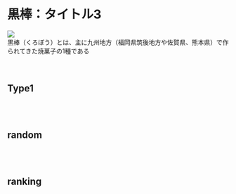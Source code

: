 <div id="page">
	<div id="main_image">
		<div id="main_image_inner">
			<h1>黒棒：タイトル3</h1>
		</div>
	</div>
	<img id="main-thum" src="https://sinozu.github.io/static20200403/03/sweets_kurobou.png">
		<div id="section01">
			黒棒（くろぼう）とは、主に九州地方（福岡県筑後地方や佐賀県、熊本県）で作られてきた焼菓子の1種である
		</div>
</div>
<br>
<br>
<h2>Type1</h2>
<div class="uz-placement_code1_test uz-ny"></div>
<link rel="stylesheet" href="https://dev-speee-ad.akamaized.net/tag/placement_code1_test/css/outer-style.css">
<script async type="text/javascript" src="https://dev-speee-ad.akamaized.net/tag/placement_code1_test/js/outer-frame.min.js" charset="utf-8"></script>


<br>
<br>
<h2>random</h2>
<div class="uz-uo_placement_code_random uz-ny"></div>
<link rel="stylesheet" href="https://dev-speee-ad.akamaized.net/tag/uo_placement_code_random/css/outer-style.css">
<script async type="text/javascript" src="https://dev-speee-ad.akamaized.net/tag/uo_placement_code_random/js/outer-frame.min.js" charset="utf-8"></script>

<br>
<br>
<h2>ranking</h2>
<div class="uz-uo_placement_code_ranking uz-ny"></div>
<link rel="stylesheet" href="https://dev-speee-ad.akamaized.net/tag/uo_placement_code_ranking/css/outer-style.css">
<script async type="text/javascript" src="https://dev-speee-ad.akamaized.net/tag/uo_placement_code_ranking/js/outer-frame.min.js" charset="utf-8"></script>
